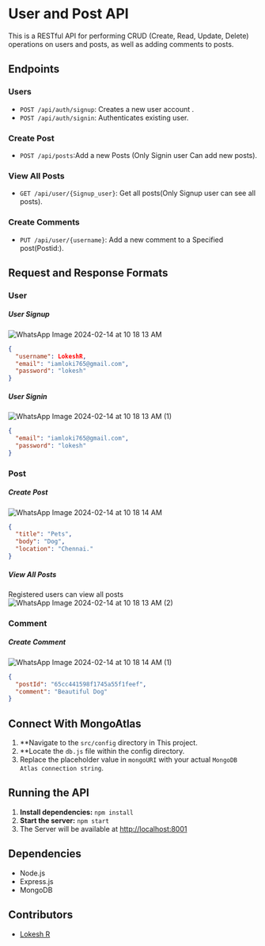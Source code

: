 # User and Post API

This is a RESTful API for performing CRUD (Create, Read, Update, Delete) operations on users and posts, as well as adding comments to posts.

## Endpoints

### Users

- `POST /api/auth/signup`:  Creates a new user account .
- `POST /api/auth/signin`: Authenticates existing user.

### Create Post
- `POST /api/posts`:Add a new Posts (Only Signin user Can add new posts). 

### View All Posts

- `GET /api/user/{Signup_user}`: Get all posts(Only Signup user can see all posts).

### Create Comments

- `PUT /api/user/{username}`: Add a new comment to a Specified post(Postid:).

## Request and Response Formats

### User

##### User Signup

![WhatsApp Image 2024-02-14 at 10 18 13 AM](https://github.com/lokirj7/Zuper-Assessment/assets/87615276/3fe3c88c-511e-4341-bf62-22871736c0cb)

```json
{
  "username": LokeshR,
  "email": "iamloki765@gmail.com",
  "password": "lokesh"
}
```

##### User Signin

![WhatsApp Image 2024-02-14 at 10 18 13 AM (1)](https://github.com/lokirj7/Zuper-Assessment/assets/87615276/fc28aed7-f006-4307-9501-0eaf689a852d)

```json
{
  "email": "iamloki765@gmail.com",
  "password": "lokesh"
}
```

### Post

##### Create Post

![WhatsApp Image 2024-02-14 at 10 18 14 AM](https://github.com/lokirj7/Zuper-Assessment/assets/87615276/e2e8970d-49e3-4957-83f1-704009dd37ee)

```json
{
  "title": "Pets",
  "body": "Dog",
  "location": "Chennai."
}
```

##### View All Posts
Registered users can view all posts
![WhatsApp Image 2024-02-14 at 10 18 13 AM (2)](https://github.com/lokirj7/Zuper-Assessment/assets/87615276/dcdb4356-bbaf-4e1c-826b-7617b6190f2a)


### Comment

##### Create Comment

![WhatsApp Image 2024-02-14 at 10 18 14 AM (1)](https://github.com/lokirj7/Zuper-Assessment/assets/87615276/e0aefbce-8231-4b0e-bd05-208fd318ab9d)

```json
{
  "postId": "65cc441598f1745a55f1feef",
  "comment": "Beautiful Dog"
}
```

## Connect With MongoAtlas
1. **Navigate to the `src/config` directory in This project.
2. **Locate the `db.js` file within the config directory.
3. Replace the placeholder value in `mongoURI` with your actual `MongoDB Atlas connection string`.

## Running the API

1. **Install dependencies:** `npm install`
2. **Start the server:** `npm start`
3. The Server will be available at [http://localhost:8001](http://localhost:8001)

## Dependencies

- Node.js
- Express.js
- MongoDB


## Contributors

- [Lokesh R](https://github.com/lokirj7)





